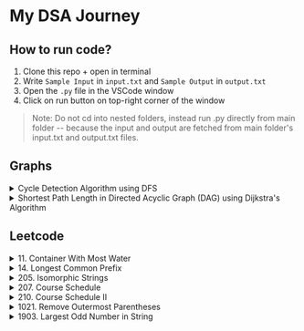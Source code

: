 # My DSA Journey

## How to run code?

1. Clone this repo + open in terminal
2. Write `Sample Input` in `input.txt` and `Sample Output` in `output.txt`
3. Open the `.py` file in the VSCode window
4. Click on run button on top-right corner of the window

> Note: Do not cd into nested folders, instead run .py directly from main folder -- because the input and output are fetched from main folder's input.txt and output.txt files.

## Graphs

<details>
<summary>Cycle Detection Algorithm using DFS</summary>

-   We use DFS and maintain two hash sets visited + cycle
-   Time Complexity -- O(V + E), same as that of DFS traversal
-   Links: [Code](./graphs/cycle-detection.py)

#### Sample Input

```
0 1
1 2
2 3
3 4
4 1
3 5
```

#### Sample Output

```
True
```

</details>

<details>
<summary>Shortest Path Length in Directed Acyclic Graph (DAG) using Dijkstra's Algorithm </summary>

-   Uses topological sorting
-   Linear time complexity, O(V + E)
-   Links: [Youtube](https://www.youtube.com/watch?v=TXkDpqjDMHA), [Code](./graphs/shortest-path-length-dag.py)

#### Sample Input

```
A B 3
A C 6
B C 4
B D 4
B E 11
C D 8
C G 11
D E -4
D F 5
D G 2
E H 9
F H 1
G H 2
```

#### Sample Output

```
11
```

</details>

## Leetcode

<details>
<summary>11. Container With Most Water</summary>

-   Two pointer method -- left, right
-   Time complexity is: O(n) (array traversal), where n is the length of height array
-   Links: [Leetcode](https://leetcode.com/problems/container-with-most-water/), [Code](/leetcode/0011.py)

</details>

<details>
<summary>14. Longest Common Prefix</summary>

-   We just need to find 2 strings -- lexicographically smallest and lexicographically largest
-   Then, we only need to find common between these 2 strings -- that will be the common prefix for all strings
-   Time complexity is: O(n) (array traversal) + O(m) (finding prefix), where n is the total number of strings and m is the maximum length of the string among all the strings in the list
-   Links: [Leetcode](https://leetcode.com/problems/longest-common-prefix/), [Code](/leetcode/0014.py)

</details>

<details>
<summary>205. Isomorphic Strings</summary>

-   We create 2 caches -- then, start traversing either of the strings
-   If s1 char exists in cache 1, if it does but is not equal to s2 char -- then, strings are not isomorphic
-   Else, if s2 char exists in cache 2, that means strings are not isomorphic (why? -- think yourself)
-   At the end in else statement, store s1 char in cache1 and s2 char in cache2
-   Linear time complexity, O(n) where n is the length of input string
-   Links: [Leetcode](https://leetcode.com/problems/isomorphic-strings/), [Code](/leetcode/0205.py)

</details>

<details>
<summary>207. Course Schedule</summary>

-   Cycle detection algorithm using DFS is used
-   Time Complexity -- O(V + E), same as that of DFS traversal
-   Links: [Leetcode](https://leetcode.com/problems/course-schedule/), [Code](/leetcode/0207.py)

</details>

<details>
<summary>210. Course Schedule II</summary>

-   Cycle detection algorithm using DFS is used
-   Time Complexity -- O(V + E), same as that of DFS traversal
-   Links: [Leetcode](https://leetcode.com/problems/course-schedule-ii/), [Code](/leetcode/0210.py)

</details>

<details>
<summary>1021. Remove Outermost Parentheses</summary>

-   Simple string iteration
-   Linear time complexity, O(n) where n is the length of input string
-   Links: [Leetcode](https://leetcode.com/problems/remove-outermost-parentheses/), [Code](/leetcode/1021.py)

</details>

<details>
<summary>1903. Largest Odd Number in String
</summary>

-   Simple string iteration
-   Linear time complexity, O(n) where n is the length of input string
-   Links: [Leetcode](https://leetcode.com/problems/largest-odd-number-in-string/description/), [Code](/leetcode/1903.py)

</details>
